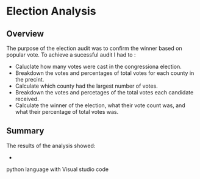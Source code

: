 # Election Analysis
## Overview

The purpose of the election audit was to confirm the winner based on popular vote. To achieve a sucessful audit I had to :
- Caluclate how many votes were cast in the congressiona election.
- Breakdown the votes and percentages of total votes for each county in the precint.
- Calculate which county had the largest number of votes.
- Breakdown the votes and percetages of the total votes each candidate received.
- Calculate the winner of the election, what their vote count was, and what their percentage of total votes was.

## Summary

The results of the analysis showed:

-


python language with Visual studio code
